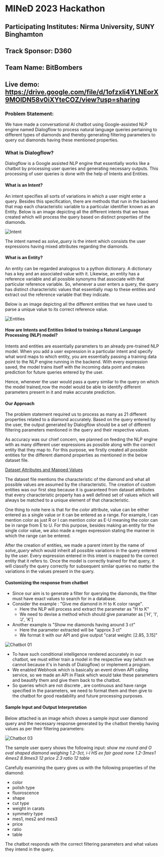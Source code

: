 # MINeD 2023 Hackathon
## Participating Institutes: Nirma University, SUNY Binghamton
## Track Sponsor: D360
## Team Name: BitBombers

## Live demo: https://drive.google.com/file/d/1ofzxIi4YLNEorX9MOlDN58v0iXYteCOZ/view?usp=sharing

### Problem Statement:
We have made a conversational AI chatbot using Google-assisted NLP engine named Dialogflow to process natural language queries pertaining to different types of diamonds and thereby generating filtering parameters to query out diamonds having these mentioned properties.

### What is Dialogflow?
Dialogflow is a Google assisted NLP engine that essentially works like a chatbot by processing user queries and generating necessary outputs. This processing of user queries is done with the help of Intents and Entities.
#### What is an Intent?

An intent specifies all sorts of variations in which a user might enter a query. Besides this specification, there are methods that run in the backend that map each characteristic variable to a particular identifier known as an Entity.
Below is an image depicting all the different intents that we have created which will process the query based on distinct properties of the diamonds.

![Intent](https://user-images.githubusercontent.com/75877929/222944347-14e3e18f-a453-4162-91b5-fb15d7d77bb8.png)

The intent named as *solve_query* is the intent which consists the user expressions having mixed attributes regarding the diamonds.

#### What is an Entity?
An entity can be regarded analogous to a python dictionary. A dictionary has a key and an associated value with it. Likewise, an entity has a reference variable and all possible synonyms that associate with that particular reference variable. So, whenever a user enters a query, the query has distinct characteristic values that essentially map to these entities and extract out the reference variable that they indicate. 

Below is an image depicting all the different entities that we have used to parse a unique value to its correct reference value.

![Entities](https://user-images.githubusercontent.com/75877929/222944433-9160f968-7130-4192-abb3-d38897eb5573.png)

#### How are Intents and Entities linked to training a Natural Language Processing (NLP) model?
Intents and entities are essentially parameters to an already pre-trained NLP model. When you add a user expression in a particular intent and specify what word maps to which entity, you are essentially passing a training data point to the NLP engine running in the backend. With every expression saved, the model trains itself with the incoming data point and makes prediction for future queries entered by the user. 

Hence, whenever the user would pass a query similar to the query on which the model trained,now the model would be able to identify different parameters present in it and make accurate prediction.

#### Our Approach
The problem statement required us to process as many as 21 different properties related to a diamond accurately. Based on the query entered by the user, the output generated by Dialogflow should be a set of different filtering parameters mentioned in the query and their respective values.

As accuracy was our chief concern, we planned on feeding the NLP engine with as many different user expressions as possible along with the correct entity that they map to. For this purpose, we firstly created all possible entities for the different diamond properties as mentioned in the below dataset file. 

[Dataset Attributes and Mapped Values](https://colab.research.google.com/drive/1LCqzDfJQMhy82R0yYPhWbq8_Szua8XTf?usp=sharing)

The dataset file mentions the characteristic of the diamond and what all possible values are assumed by the characteristic. The creation of custom entities was our first step because it is guaranteed from dataset attributes that every characteristic property has a well defined set of values which will always be matched to a unique element of that characteristic.

One thing to note here is that for the *color* attribute, value can be either entered as a single value or it can be entered as a range. For example, I can mention color as just R or I can mention color as E-U meaning the color can be in range from E to U. For this purpose, besides making an entity for the single color value, we also made a regex expression stating the manner in which the range can be entered. 

After the creation of entities, we made a parent intent by the name of *solve_query* which would inherit all possible variations in the query entered by the user. Every expression entered in this intent is mapped to the correct entity that it refers to. Once the model is correctly trained for that query, it will classify the query correctly for subsequent similar queries no matter the variations in the values present in the query. 

#### Customizing the response from chatbot
- Since our aim is to generate a filter for querying the diamonds, the filter must have exact values to search for in a database.
- Consider the example : "Give me diamond in H to K color range".
    - Here the NLP will process and extract the parameter as "H to K"
    - We need to devise a method which should give paramater as ['H', 'I', 'J', 'K']
- Another example is "Show me diamonds having around 3 ct"
    - Here the parameter extracted will be "approx 3 ct"
    - We format it with our API and give output "carat weight: [2.85, 3.15]"

![Chatbot 01](https://user-images.githubusercontent.com/75877929/222946228-c0ef6d7d-2de9-4325-9d45-77159a7d94a9.png)

- To have such conditional intelligence rendered accurately in our chatbot, we must either train a model in the respective way (which we cannot because it's in hands of Dialogflow) or implement a program.
- We enabled Webhook which is basically an event driven API calling service, so we made an API in Flask which would take these parameters and beautify them and give them back to the chatbot.
- So queries which are not discrete , are continuous and have range specified in the parameters, we need to format them and then give to the chatbot for good readability and future processing purposes.

#### Sample Input and Output Interpretation
Below attached is an image which shows a sample input user diamond query and the necessary response generated by the chatbot thereby having values as per their filtering parameters:

![Chatbot 03](https://user-images.githubusercontent.com/75877929/222946485-1e4c1e71-99e9-43b3-b36a-4f969b43e0a3.jpeg)

The sample user query shows the following input:
*show me round and O oval shaped diamond weighing 1.2-3ct, i-l HS ex fair good none 1.2-3mes1 4mes2 8.9mes3 12 price 2.3 ratio 12 table*

Carefully examining the query gives us with the following properties of the diamond:
- color
- polish type
- fluoroscence
- shape
- cut type
- weight in carats
- symmetry type
- mes1, mes2 and mes3
- price
- ratio
- table 

The chatbot responds with the correct filtering parameters and what values they intend in the query. 
